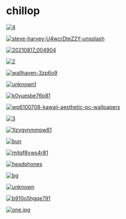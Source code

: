 # chillop

<a href="4.png"><img alt="4" src="4.png"></a>

<a href="steve-harvey-U4wcrDteZ2Y-unsplash.png"><img alt="steve-harvey-U4wcrDteZ2Y-unsplash" src="steve-harvey-U4wcrDteZ2Y-unsplash.png"></a>

<a href="20210817_004904.jpg"><img alt="20210817_004904" src="20210817_004904.jpg"></a>

<a href="2.png"><img alt="2" src="2.png"></a>

<a href="wallhaven-3zp6o9.jpg"><img alt="wallhaven-3zp6o9" src="wallhaven-3zp6o9.jpg"></a>

<a href="unknown1.png"><img alt="unknown1" src="unknown1.png"></a>

<a href="k0yuesbe76p81.jpg"><img alt="k0yuesbe76p81" src="k0yuesbe76p81.jpg"></a>

<a href="wp6100708-kawaii-aesthetic-pc-wallpapers.jpg"><img alt="wp6100708-kawaii-aesthetic-pc-wallpapers" src="wp6100708-kawaii-aesthetic-pc-wallpapers.jpg"></a>

<a href="3.png"><img alt="3" src="3.png"></a>

<a href="1lzvgynmmpw81.jpg"><img alt="1lzvgynmmpw81" src="1lzvgynmmpw81.jpg"></a>

<a href="bun.png"><img alt="bun" src="bun.png"></a>

<a href="mitqf8vws4r81.jpg"><img alt="mitqf8vws4r81" src="mitqf8vws4r81.jpg"></a>

<a href="headphones.png"><img alt="headphones" src="headphones.png"></a>

<a href="bg.png"><img alt="bg" src="bg.png"></a>

<a href="unknown.png"><img alt="unknown" src="unknown.png"></a>

<a href="b910o5hgqe791.webp"><img alt="b910o5hgqe791" src="b910o5hgqe791.webp"></a>

<a href="one.jpg.png"><img alt="one.jpg" src="one.jpg.png"></a>

